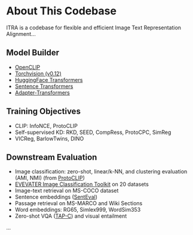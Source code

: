 # About This Codebase
ITRA is a codebase for flexible and efficient Image Text Representation Alignment...


## Model Builder
- [OpenCLIP](https://github.com/mlfoundations/open_clip)
- [Torchvision (v0.12)](https://pytorch.org/vision/0.12/)
- [HuggingFace Transformers](https://huggingface.co/docs/transformers)
- [Sentence Transformers](https://www.sbert.net/docs/pretrained_models.html)
- [Adapter-Transformers](https://github.com/adapter-hub/adapter-transformers)

## Training Objectives
- CLIP: InfoNCE, ProtoCLIP
- Self-supervised KD: RKD, SEED, CompRess, ProtoCPC, SimReg
- VICReg, BarlowTwins, DINO

## Downstream Evaluation
- Image classification: zero-shot, linear/k-NN, and clustering evaluation (AMI, NMI) (from [ProtoCLIP](https://github.com/megvii-research/protoclip))
- [EVEVATER Image Classification Toolkit](https://github.com/Computer-Vision-in-the-Wild/Elevater_Toolkit_IC) on 20 datasets
- Image-text retrieval on MS-COCO dataset
- Sentence embeddings ([SentEval](https://github.com/facebookresearch/SentEval))
- Passage retrieval on MS-MARCO and Wiki Sections
- Word embeddings: RG65, Simlex999, WordSim353
- Zero-shot VQA ([TAP-C](https://arxiv.org/abs/2203.07190)) and visual entailment 

...


